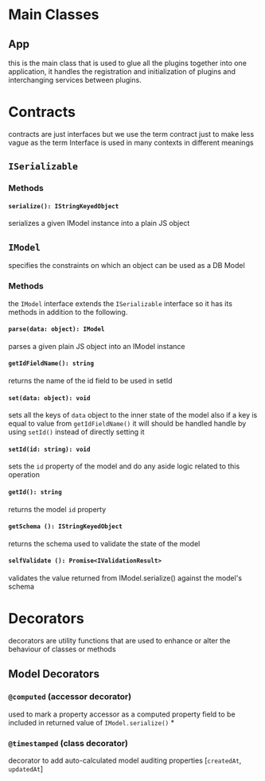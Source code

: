 # Main Classes
## App
this is the main class that is used to glue all the plugins together
into one application, it handles the registration and initialization of
plugins and interchanging services between plugins.

# Contracts
contracts are just interfaces but we use the term contract just to make
less vague as the term Interface is used in many contexts in different
meanings

## `ISerializable`

### Methods

#### `serialize(): IStringKeyedObject`
serializes a given IModel instance into a plain JS object

## `IModel`
specifies the constraints on which an object can be used as a DB Model

### Methods
the `IModel` interface extends the `ISerializable` interface so it has
its methods in addition to the following.

#### `parse(data: object): IModel`
parses a given plain JS object into an IModel instance

#### `getIdFieldName(): string`
returns the name of the id field to be used in setId

#### `set(data: object): void`
sets all the keys of `data` object to the inner state of the model also
if a key is equal to value from `getIdFieldName()` it will should be
handled handle by using `setId()` instead of directly setting it

#### `setId(id: string): void`
sets the `id` property of the model and do any aside logic related to
this operation

#### `getId(): string`
returns the model `id` property

#### `getSchema (): IStringKeyedObject`
returns the schema used to validate the state of the model

#### `selfValidate (): Promise<IValidationResult>`
validates the value returned from IModel.serialize() against
the model's schema

# Decorators
decorators are utility functions that are used to enhance or alter the behaviour of classes or methods

## Model Decorators
### `@computed` (accessor decorator)
used to mark a property accessor as a computed property field to be included in returned value of `IModel.serialize()`
* 


### `@timestamped` (class decorator)
decorator to add auto-calculated model auditing properties [`createdAt`, `updatedAt`]
